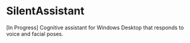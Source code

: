 # SilentAssistant
[In Progress] Cognitive assistant for Windows Desktop that responds to voice and facial poses.
